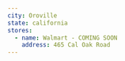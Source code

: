 ```yaml
---
city: Oroville
state: california
stores:
  - name: Walmart - COMING SOON
    address: 465 Cal Oak Road
---
```

